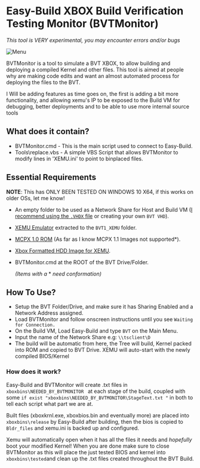 # Easy-Build XBOX Build Verification Testing Monitor (BVTMonitor)

*This tool is VERY experimental, you may encounter errors and/or bugs*

![Menu](https://github.com/Empyreal96/easy-build-xbox/raw/main/BVTmenu.png)

BVTMonitor is a tool to simulate a BVT XBOX, to allow building and deploying a compiled Kernel and other files. This tool is aimed at people why are making code edits and want an almost automated process for deploying the files to the BVT.

I Will be adding features as time goes on, the first is adding a bit more functionality, and allowing xemu's IP to be exposed to the Build VM for debugging, better deployments and to be able to use more internal source tools


## **What does it contain?**

- BVTMonitor.cmd - This is the main script used to connect to Easy-Build.
- Tools\replace.vbs - A simple VBS Script that allows BVTMonitor to modify lines in 'XEMU.ini' to point to binplaced files.
  

## **Essential Requirements**

**NOTE**: This has ONLY BEEN TESTED ON WINDOWS 10 X64, if this works on older OSs, let me know!

- An empty folder to be used as a Network Share for Host and Build VM ([I recommend using the `.VHDX` file](https://github.com/Empyreal96/easy-build-xbox/raw/main/BVT/BVT_HDD.7z) or creating your own  `BVT VHD`).

- [XEMU Emulator](https://github.com/mborgerson/xemu) extracted to the `BVT1_XEMU` folder.

- [MCPX 1.0 ROM](https://github.com/mborgerson/xemu/wiki#mcpx-boot-rom-image) (As far as I know MCPX 1.1 Images not supported*).

- [Xbox Formatted HDD Image for XEMU](https://github.com/mborgerson/xemu/wiki#hard-disk-drive-image).

- BVTMonitor.cmd at the ROOT of the BVT Drive/Folder.

  *(Items with a* * *need conformation)*

## **How To Use?**

- Setup the BVT Folder/Drive, and make sure it has Sharing Enabled and a Network Address assigned.
- Load BVTMonitor and follow onscreen instructions until you see `Waiting for Connection.`
- On the Build VM, Load Easy-Build and type `BVT` on the Main Menu.
- Input the name of the Network Share e.g: `\\tsclient\D` 
- The build will be automatic from here, the Tree will build, Kernel packed into ROM and copied to BVT Drive. XEMU will auto-start with the newly compiled BIOS/Kernel

### **How does it work?**

Easy-Build and BVTMonitor will create .txt files in `xboxbins\NEEDED_BY_BVTMONITOR ` at each stage of the build, coupled with some `if exist "xboxbins\NEEDED_BY_BVTMONITOR\StageText.txt "` in both to tell each script what part we are at.

Built files (xboxkrnl.exe, xboxbios.bin and eventually more) are placed into `xboxbins\release` by Easy-Build after building, then the bios is copied to `Bldr_files` and xemu.ini is backed up and configured.

Xemu will automatically open when it has all the files it needs and *hopefully* boot your modified Kernel! When you are done make sure to close BVTMonitor as this will place the just tested BIOS and kernel into `xboxbins\tested`and clean up the .txt files created throughout the BVT Build.

